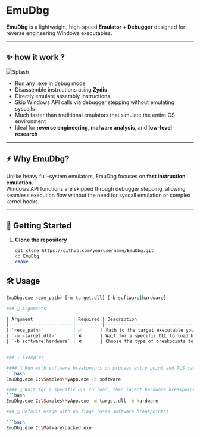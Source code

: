 # EmuDbg

**EmuDbg** is a lightweight, high-speed **Emulator + Debugger** designed for reverse engineering Windows executables.

---

## ✨ how it work ?
![Splash](https://github.com/mojtabafalleh/emudbg/blob/master/doc/Screenshot%202025-07-25%20184628.png)
- Run any **.exe** in debug mode  
- Disassemble instructions using **Zydis**  
- Directly emulate assembly instructions  
- Skip Windows API calls via debugger stepping without emulating syscalls  
- Much faster than traditional emulators that simulate the entire OS environment  
- Ideal for **reverse engineering**, **malware analysis**, and **low-level research**

---

## ⚡ Why EmuDbg?

Unlike heavy full-system emulators, EmuDbg focuses on **fast instruction emulation**.  
Windows API functions are skipped through debugger stepping, allowing seamless execution flow without the need for syscall emulation or complex kernel hooks.

---

## 🚀 Getting Started

1. **Clone the repository**
   ```bash
   git clone https://github.com/yourusername/EmuDbg.git
   cd EmuDbg
   cmake . 

## 🛠 Usage

```bash
EmuDbg.exe <exe_path> [-m target.dll] [-b software|hardware]

### 📌 Arguments

| Argument               | Required | Description                                                                 |
|------------------------|----------|-----------------------------------------------------------------------------|
| `<exe_path>`           | ✅       | Path to the target executable you want to debug                            |
| `-m <target.dll>`      | ❌       | Wait for a specific DLL to load before setting breakpoints                 |
| `-b software|hardware` | ❌       | Choose the type of breakpoints to use: `software` (default) or `hardware`  |


### 💡 Examples

#### 🔸 Run with software breakpoints on process entry point and TLS callbacks
```bash
EmuDbg.exe C:\Samples\MyApp.exe -b software

#### 🔸 Wait for a specific DLL to load, then inject hardware breakpoints
```bash
EmuDbg.exe C:\Samples\MyApp.exe -m target.dll -b hardware

### 🔸 Default usage with no flags (uses software breakpoints)

```bash
EmuDbg.exe C:\Malware\packed.exe
